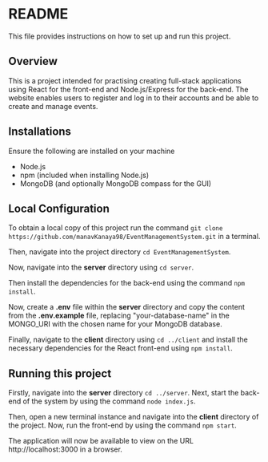 
# README

This file provides instructions on how to set up and run this project.

## Overview

This is a project intended for practising creating full-stack applications using React for the front-end and 
Node.js/Express for the back-end. The website enables users to register and log in to their accounts and be able to create and 
manage events.

## Installations

Ensure the following are installed on your machine

- Node.js 
- npm (included when installing Node.js)
- MongoDB (and optionally MongoDB compass for the GUI)

## Local Configuration

To obtain a local copy of this project run the command `git clone https://github.com/manavKanaya98/EventManagementSystem.git` in a terminal.

Then, navigate into the project directory `cd EventManagementSystem`.

Now, navigate into the **server** directory using `cd server`.

Then install the dependencies for the back-end using the command `npm install`.

Now, create a **.env** file within the **server** directory and copy the content from the **.env.example** file, replacing "your-database-name" in the MONGO_URI with the chosen name for your MongoDB database.

Finally, navigate to the **client** directory using `cd ../client` and install the necessary dependencies for the React front-end using `npm install`.

## Running this project

Firstly, navigate into the **server** directory `cd ../server`.
Next, start the back-end of the system by using the command `node index.js`.

Then, open a new terminal instance and navigate into the **client** directory of the project.
Now, run the front-end by using the command `npm start`.

The application will now be available to view on the URL http://localhost:3000 in a browser.

